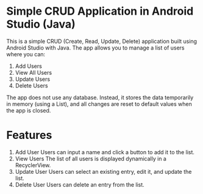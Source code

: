 # Simple CRUD Application in Android Studio (Java)

This is a simple CRUD (Create, Read, Update, Delete) application built using Android Studio with Java. The app allows you to manage a list of users where you can:

1. Add Users
2. View All Users
3. Update Users
4. Delete Users

The app does not use any database. Instead, it stores the data temporarily in memory (using a List), and all changes are reset to default values when the app is closed.

# Features
1. Add User
Users can input a name and click a button to add it to the list.
2. View Users
The list of all users is displayed dynamically in a RecyclerView.
3. Update User
Users can select an existing entry, edit it, and update the list.
4. Delete User
Users can delete an entry from the list.
